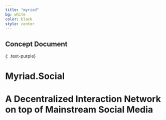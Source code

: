 ```yaml
---
title: "myriad"
bg: white
color: black
style: center
---
```


## Concept Document
{: .text-purple}


# **Myriad.Social** 
# A Decentralized Interaction Network on top of Mainstream Social Media
